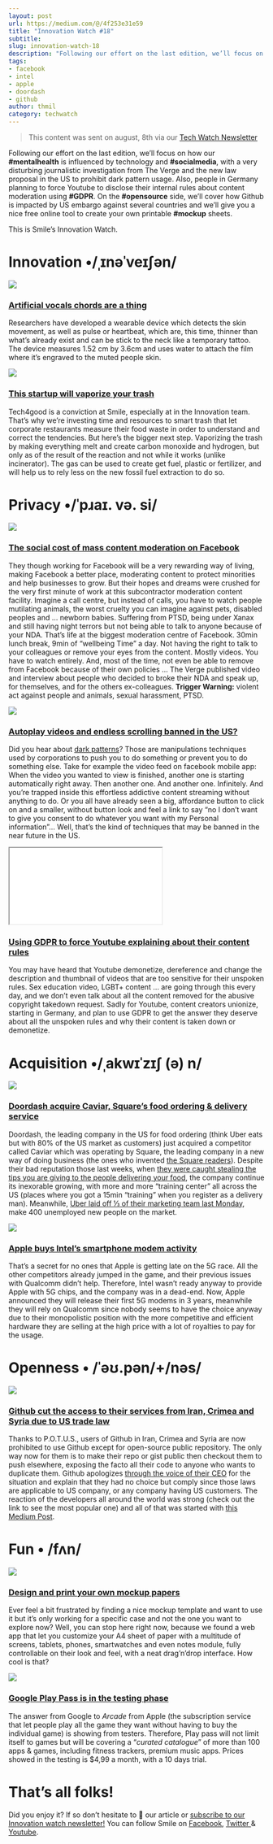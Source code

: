 ```yaml
---
layout: post
url: https://medium.com/@/4f253e31e59
title: "Innovation Watch #18"
subtitle: 
slug: innovation-watch-18
description: "Following our effort on the last edition, we’ll focus on how our #mentalhealth is influenced by technology and #socialmedia, with a very disturbing journalistic investigation from The Verge and the ne"
tags: 
- facebook
- intel
- apple
- doordash
- github
author: thmil
category: techwatch
---
```


> This content was sent on august, 8th via our [Tech Watch Newsletter](https://mailchi.mp/c414f1508567/techwatch)

Following our effort on the last edition, we’ll focus on how our **#mentalhealth** is influenced by technology and **#socialmedia**, with a very disturbing journalistic investigation from The Verge and the new law proposal in the US to prohibit dark pattern usage. Also, people in Germany planning to force Youtube to disclose their internal rules about content moderation using **#GDPR**. On the **#opensource** side, we’ll cover how Github is impacted by US embargo against several countries and we’ll give you a nice free online tool to create your own printable **#mockup** sheets.

This is Smile’s Innovation Watch.

# Innovation •/ˌɪnəˈveɪʃən/

![](/assets/images/posts/0*SvIasOnA5Bn_FH9L.jpg)

### [Artificial vocals chords are a thing](https://www.acs.org/content/acs/en/pressroom/presspacs/2019/acs-presspac-july-24-2019/artificial-throat-could-someday-help-mute-people-speak.html)

Researchers have developed a wearable device which detects the skin movement, as well as pulse or heartbeat, which are, this time, thinner than what’s already exist and can be stick to the neck like a temporary tattoo. The device measures 1.52 cm by 3.6cm and uses water to attach the film where it’s engraved to the muted people skin.

![](/assets/images/posts/0*gi-PXxR98IE_KghS.png)

### [This startup will vaporize your trash](https://www.fastcompany.com/90382101/this-startup-just-raised-33-million-to-vaporize-trash)

Tech4good is a conviction at Smile, especially at in the Innovation team. That’s why we’re investing time and resources to smart trash that let corporate restaurants measure their food waste in order to understand and correct the tendencies. But here’s the bigger next step. Vaporizing the trash by making everything melt and create carbon monoxide and hydrogen, but only as of the result of the reaction and not while it works (unlike incinerator). The gas can be used to create get fuel, plastic or fertilizer, and will help us to rely less on the new fossil fuel extraction to do so.

# Privacy •/ˈpɹaɪ. və. si/

![](/assets/images/posts/0*8DhWf0thvdMIB0j5.jpg)

### [The social cost of mass content moderation on Facebook](https://www.theverge.com/2019/6/19/18681845/facebook-moderator-interviews-video-trauma-ptsd-cognizant-tampa)

They though working for Facebook will be a very rewarding way of living, making Facebook a better place, moderating content to protect minorities and help businesses to grow. But their hopes and dreams were crushed for the very first minute of work at this subcontractor moderation content facility. Imagine a call centre, but instead of calls, you have to watch people mutilating animals, the worst cruelty you can imagine against pets, disabled peoples and … newborn babies. Suffering from PTSD, being under Xanax and still having night terrors but not being able to talk to anyone because of your NDA. That’s life at the biggest moderation centre of Facebook. 30min lunch break, 9min of “wellbeing Time” a day. Not having the right to talk to your colleagues or remove your eyes from the content. Mostly videos. You have to watch entirely. And, most of the time, not even be able to remove from Facebook because of their own policies … The Verge published video and interview about people who decided to broke their NDA and speak up, for themselves, and for the others ex-colleagues. 
**Trigger Warning:** violent act against people and animals, sexual harassment, PTSD.

![](/assets/images/posts/0*tgzbPnP-9Qe5nDKj.png)

### [Autoplay videos and endless scrolling banned in the US?](https://www.theverge.com/2019/7/30/20746878/josh-hawley-dark-patterns-platform-design-autoplay-youtube-videos-scrolling-snapstreaks-illegal)

Did you hear about [dark patterns](https://www.darkpatterns.org/)? Those are manipulations techniques used by corporations to push you to do something or prevent you to do something else. Take for example the video feed on facebook mobile app: When the video you wanted to view is finished, another one is starting automatically right away. Then another one. And another one. Infinitely. And you’re trapped inside this effortless addictive content streaming without anything to do. Or you all have already seen a big, affordance button to click on and a smaller, without button look and feel a link to say “no I don’t want to give you consent to do whatever you want with my Personal information”… Well, that’s the kind of techniques that may be banned in the near future in the US.

<iframe src="/assets/images/posts/8e0f13a1f62ed95c2384c9bc960232c0.html"></iframe>

### [Using GDPR to force Youtube explaining about their content rules](https://www.vice.com/en_us/article/j5wy8d/the-youtubers-union-is-not-messing-around)

You may have heard that Youtube demonetize, dereference and change the description and thumbnail of videos that are too sensitive for their unspoken rules. Sex education video, LGBT+ content … are going through this every day, and we don’t even talk about all the content removed for the abusive copyright takedown request. Sadly for Youtube, content creators unionize, starting in Germany, and plan to use GDPR to get the answer they deserve about all the unspoken rules and why their content is taken down or demonetize.

# Acquisition •/ˌakwɪˈzɪʃ (ə) n/

![](/assets/images/posts/0*_gCiADomDhaieKJ8.png)

### [Doordash acquire Caviar, Square’s food ordering & delivery service](https://www.prnewswire.com/news-releases/doordash-signs-definitive-agreement-to-acquire-caviar-squares-food-ordering-platform-300895200.html)

Doordash, the leading company in the US for food ordering (think Uber eats but with 80% of the US market as customers) just acquired a competitor called Caviar which was operating by Square, the leading company in a new way of doing business (the ones who invented [the Square readers](https://squareup.com/us/en/payments/in-person-payments)). Despite their bad reputation those last weeks, when [they were caught stealing the tips you are giving to the people delivering your food](https://gizmodo.com/doordash-says-it-s-very-sorry-you-noticed-its-tip-skimm-1836652047), the company continue its inexorable growing, with more and more “training center” all across the US (places where you got a 15min “training” when you register as a delivery man). Meanwhile, [Uber laid off ⅓ of their marketing team last Monday](https://www.nytimes.com/2019/07/29/technology/uber-job-cuts.html), make 400 unemployed new people on the market.

![](/assets/images/posts/0*oVvli6x-WfJnMjN3.png)

### [Apple buys Intel’s smartphone modem activity](https://www.theverge.com/2019/7/25/8909671/apple-intel-5g-smartphone-modems-acquisition)

That’s a secret for no ones that Apple is getting late on the 5G race. All the other competitors already jumped in the game, and their previous issues with Qualcomm didn’t help. Therefore, Intel wasn’t ready anyway to provide Apple with 5G chips, and the company was in a dead-end. Now, Apple announced they will release their first 5G modems in 3 years, meanwhile they will rely on Qualcomm since nobody seems to have the choice anyway due to their monopolistic position with the more competitive and efficient hardware they are selling at the high price with a lot of royalties to pay for the usage.

# Openness • /ˈəʊ.pən/+/nəs/

![](/assets/images/posts/0*AyP79skm_tEOb80c.png)

### [Github cut the access to their services from Iran, Crimea and Syria due to US trade law](https://github.com/1995parham/github-do-not-ban-us)

Thanks to P.O.T.U.S., users of Github in Iran, Crimea and Syria are now prohibited to use Github except for open-source public repository. The only way now for them is to make their repo or gist public then checkout them to push elsewhere, exposing the facto all their code to anyone who wants to duplicate them. Github apologizes [through the voice of their CEO](https://twitter.com/natfriedman/status/1155311121038864384) for the situation and explain that they had no choice but comply since those laws are applicable to US company, or any company having US customers. The reaction of the developers all around the world was strong (check out the link to see the most popular one) and all of that was started with [this Medium Post](https://medium.com/@hamed/github-blocked-my-account-and-they-think-im-developing-nuclear-weapons-e7e1fe62cb74).

# Fun • /fʌn/

![](/assets/images/posts/0*NY_KqrB0hITPVKEa.png)

### [Design and print your own mockup papers](https://alexadam.github.io/demos/printable-mockups/index.html)

Ever feel a bit frustrated by finding a nice mockup template and want to use it but it’s only working for a specific case and not the one you want to explore now? Well, you can stop here right now, because we found a web app that let you customize your A4 sheet of paper with a multitude of screens, tablets, phones, smartwatches and even notes module, fully controllable on their look and feel, with a neat drag’n’drop interface. How cool is that?

![](/assets/images/posts/0*dGNnm0wjCFly0PW_.jpg)

### [Google Play Pass is in the testing phase](https://www.nytimes.com/2019/07/29/technology/uber-job-cuts.html)

The answer from Google to *Arcade* from Apple (the subscription service that let people play all the game they want without having to buy the individual game) is showing from testers. Therefore, Play pass will not limit itself to games but will be covering a “*curated catalogue*” of more than 100 apps & games, including fitness trackers, premium music apps. Prices showed in the testing is $4,99 a month, with a 10 days trial.

# That’s all folks!

Did you enjoy it? If so don’t hesitate to 👏 our article or [subscribe to our Innovation watch newsletter!](https://mailchi.mp/c414f1508567/techwatch) You can follow Smile on [Facebook](https://www.facebook.com/smileopensource), [Twitter ](https://www.twitter.com/GroupeSmile)& [Youtube](http://www.youtube.com/user/SmileOpenSource).


